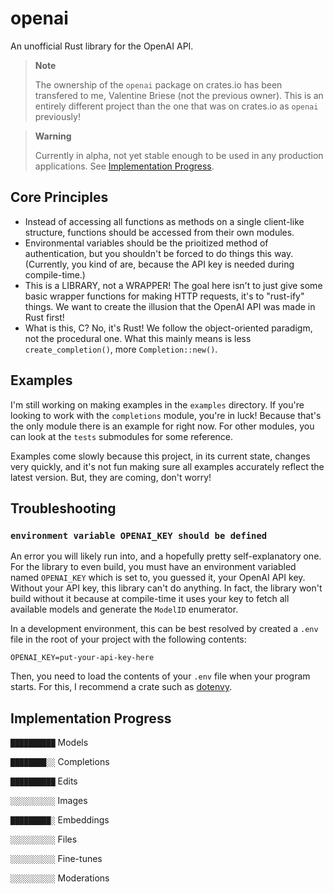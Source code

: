 # openai

An unofficial Rust library for the OpenAI API.

> **Note**
>
> The ownership of the `openai` package on crates.io has been transfered to me, Valentine Briese (not the previous owner).
> This is an entirely different project than the one that was on crates.io as `openai` previously!

> **Warning**
> 
> Currently in alpha, not yet stable enough to be used in any production applications.
> See [Implementation Progress](#implementation-progress).

## Core Principles

- Instead of accessing all functions as methods on a single client-like structure,
  functions should be accessed from their own modules.
- Environmental variables should be the prioitized method of authentication,
  but you shouldn't be forced to do things this way.
  (Currently, you kind of are, because the API key is needed during compile-time.)
- This is a LIBRARY, not a WRAPPER!
  The goal here isn't to just give some basic wrapper functions for making HTTP requests,
  it's to "rust-ify" things. We want to create the illusion that the OpenAI API was made in Rust first!
- What is this, C? No, it's Rust! We follow the object-oriented paradigm, not the procedural one.
  What this mainly means is less `create_completion()`, more `Completion::new()`.

## Examples

I'm still working on making examples in the `examples` directory.
If you're looking to work with the `completions` module, you're in luck!
Because that's the only module there is an example for right now.
For other modules, you can look at the `tests` submodules for some reference.

Examples come slowly because this project, in its current state, changes very quickly,
and it's not fun making sure all examples accurately reflect the latest version. But, they are coming, don't worry!

## Troubleshooting

### `environment variable OPENAI_KEY should be defined`

An error you will likely run into, and a hopefully pretty self-explanatory one.
For the library to even build, you must have an environment variabled named `OPENAI_KEY` which is set to,
you guessed it, your OpenAI API key. Without your API key, this library can't do anything.
In fact, the library won't build without it because at compile-time it uses your key to fetch all available models
and generate the `ModelID` enumerator.

In a development environment,
this can be best resolved by created a `.env` file in the root of your project with the following contents:

```env
OPENAI_KEY=put-your-api-key-here
```

Then, you need to load the contents of your `.env` file when your program starts.
For this, I recommend a crate such as [dotenvy](https://github.com/allan2/dotenvy).

## Implementation Progress

`██████████` Models

`████████░░` Completions

`██████████` Edits

`░░░░░░░░░░` Images

`█████████░` Embeddings

`░░░░░░░░░░` Files

`░░░░░░░░░░` Fine-tunes

`░░░░░░░░░░` Moderations
